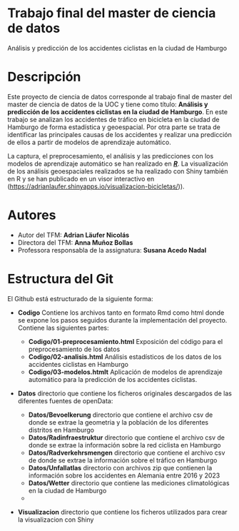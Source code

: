 # Trabajo final del master de ciencia de datos
Análisis y predicción de los accidentes ciclistas en la ciudad de Hamburgo


#  Descripción
Este proyecto de ciencia de datos corresponde al trabajo final de master del master de ciencia de datos de la UOC y tiene como título: **Análisis y predicción de los accidentes ciclistas en la ciudad de Hamburgo**. En este trabajo se analizan los accidentes de tráfico en bicicleta en la ciudad de Hamburgo de forma estadística y geoespacial. Por otra parte se trata de identificar las principales causas de los accidentes y realizar una predicción de ellos a partir de modelos de aprendizaje automático.

La captura, el preprocesamiento, el análisis y las predicciones con los modelos de aprendizaje automático se han realizado en ***[R](https://github.com/adrianlaufer/TFM)***. La visualización de los análisis geoespaciales realizados se ha realizado con Shiny también en R y se han publicado en un visor interactivo en (https://adrianlaufer.shinyapps.io/visualizacion-bicicletas/)).

# Autores
* Autor del TFM: **Adrian Läufer Nicolás**
* Directora del TFM: **Anna Muñoz Bollas**
* Professora responsabla de la assignatura: **Susana Acedo Nadal**

# Estructura del Git
El Github está estructurado de la siguiente forma:
*  **Codigo** Contiene los archivos tanto en formato Rmd como html donde se expone los pasos seguidos durante la implementación del proyecto. Contiene las siguientes partes:
     *  **Codigo/01-preprocesamiento.html** Exposición del código para el preprocesamiento de los datos
     *  **Codigo/02-analisis.html** Análisis estadísticos de los datos de los accidentes ciclistas en Hamburgo
     *  **Codigo/03-modelos.htmlt** Aplicación de modelos de aprendizaje automático para la predicción de los accidentes ciclistas.  

*  **Datos** directorio que contiene los ficheros originales descargados de las diferentes fuentes de openData:
     *  **Datos/Bevoelkerung** directorio que contiene el archivo csv de donde se extrae la geometria y la población de los diferentes distritos en Hamburgo
     *  **Datos/Radinfraestruktur** directorio que contiene el archivo csv de donde se extrae la información sobre la red ciclista en Hamburgo
     *  **Datos/Radverkehrsmengen** directorio que contiene el archivo csv de donde se extrae la información sobre el tráfico en Hamburgo
     *  **Datos/Unfallatlas** directorio con archivos zip que contienen la información sobre los accidentes en Alemania entre 2016 y 2023
     *  **Datos/Wetter** directorio que contiene las mediciones climatológicas en la ciudad de Hamburgo
     *  
*  **Visualizacion** directorio que contiene los ficheros utilizados para crear la visualizacion con Shiny

